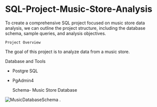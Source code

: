 # SQL-Project-Music-Store-Analysis

To create a comprehensive SQL project focused on music store data analysis, we can outline the project structure, including the database schema, sample queries, and analysis objectives.

    Project Overview   
The goal of this project is to analyze data from a music store.
 
Database and Tools   
- Postgre SQL  
- PgAdmin4

  Schema- Music Store Database

![MusicDatabaseSchema](https://github.com/user-attachments/assets/588cc4f4-850d-4fd1-b4c7-1ac4fc660ec6)                               .
